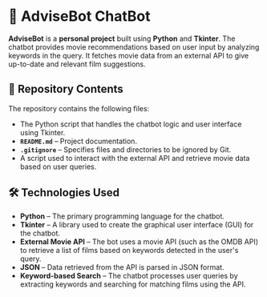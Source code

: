 # 🤖 AdviseBot ChatBot

**AdviseBot** is a **personal project** built using **Python** and **Tkinter**. The chatbot provides movie recommendations based on user input by analyzing keywords in the query. It fetches movie data from an external API to give up-to-date and relevant film suggestions.

## 📂 Repository Contents

The repository contains the following files:

- The Python script that handles the chatbot logic and user interface using Tkinter.
- **`README.md`** – Project documentation.
- **`.gitignore`** – Specifies files and directories to be ignored by Git.
- A script used to interact with the external API and retrieve movie data based on user queries.

## 🛠️ Technologies Used

- **Python** – The primary programming language for the chatbot.
- **Tkinter** – A library used to create the graphical user interface (GUI) for the chatbot.
- **External Movie API** – The bot uses a movie API (such as the OMDB API) to retrieve a list of films based on keywords detected in the user's query.
- **JSON** – Data retrieved from the API is parsed in JSON format.
- **Keyword-based Search** – The chatbot processes user queries by extracting keywords and searching for matching films using the API.
